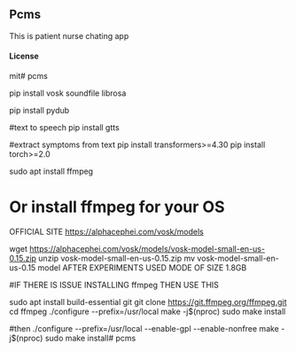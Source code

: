 ## Pcms

This is patient nurse chating app

#### License

mit# pcms

pip install vosk soundfile librosa

pip install pydub

#text to speech
pip install gtts

#extract symptoms from text
pip install transformers>=4.30
pip install torch>=2.0

sudo apt install ffmpeg 
# Or install ffmpeg for your OS

OFFICIAL SITE
https://alphacephei.com/vosk/models

wget https://alphacephei.com/vosk/models/vosk-model-small-en-us-0.15.zip
unzip vosk-model-small-en-us-0.15.zip
mv vosk-model-small-en-us-0.15 model
AFTER EXPERIMENTS USED MODE OF SIZE 1.8GB




#IF THERE IS ISSUE INSTALLING ffmpeg THEN USE THIS

sudo apt install build-essential git
git clone https://git.ffmpeg.org/ffmpeg.git
cd ffmpeg
./configure --prefix=/usr/local
make -j$(nproc)
sudo make install

#then
./configure --prefix=/usr/local --enable-gpl --enable-nonfree
make -j$(nproc)
sudo make install# pcms
